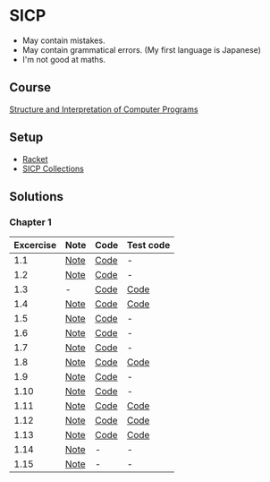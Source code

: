 # SICP

* May contain mistakes.
* May contain grammatical errors. (My first language is Japanese)
* I'm not good at maths.
## Course
[Structure and Interpretation of Computer Programs](https://ocw.mit.edu/courses/6-001-structure-and-interpretation-of-computer-programs-spring-2005/)
## Setup
- [Racket](https://racket-lang.org/)
- [SICP Collections](https://docs.racket-lang.org/sicp-manual/index.html)
## Solutions
### Chapter 1

| Excercise | Note                         | Code                          | Test code                           |
| --------- | ---------------------------- | ----------------------------- | ----------------------------------- |
| 1.1       | [Note](Chapter1/doc/1.01.md) | [Code](Chapter1/src/1.01.scm) | -                                   |
| 1.2       | [Note](Chapter1/doc/1.02.md) | [Code](Chapter1/src/1.02.scm) | -                                   |
| 1.3       | -                            | [Code](Chapter1/src/1.03.scm) | [Code](Chapter1/test/test_1.03.scm) |
| 1.4       | [Note](Chapter1/doc/1.04.md) | [Code](Chapter1/src/1.04.scm) | [Code](Chapter1/test/test_1.04.scm) |
| 1.5       | [Note](Chapter1/doc/1.05.md) | [Code](Chapter1/src/1.05.scm) | -                                   |
| 1.6       | [Note](Chapter1/doc/1.06.md) | [Code](Chapter1/src/1.06.scm) | -                                   |
| 1.7       | [Note](Chapter1/doc/1.07.md) | [Code](Chapter1/src/1.07.scm) | -                                   |
| 1.8       | [Note](Chapter1/doc/1.08.md) | [Code](Chapter1/src/1.08.scm) | [Code](Chapter1/test/test_1.08.scm) |
| 1.9       | [Note](Chapter1/doc/1.09.md) | [Code](Chapter1/src/1.09.scm) | -                                   |
| 1.10      | [Note](Chapter1/doc/1.10.md) | [Code](Chapter1/src/1.10.scm) | -                                   |
| 1.11      | [Note](Chapter1/doc/1.11.md) | [Code](Chapter1/src/1.11.scm) | [Code](Chapter1/test/test_1.11.scm) |
| 1.12      | [Note](Chapter1/doc/1.12.md) | [Code](Chapter1/src/1.12.scm) | [Code](Chapter1/test/test_1.12.scm) |
| 1.13      | [Note](Chapter1/doc/1.13.md) | [Code](Chapter1/src/1.13.scm) | [Code](Chapter1/test/test_1.13.scm) |
| 1.14      | [Note](Chapter1/doc/1.14.md) | -                             | -                                   |
| 1.15      | [Note](Chapter1/doc/1.15.md) | -                             | -                                   |
